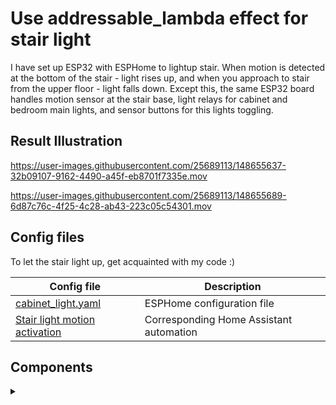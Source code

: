 # Use addressable_lambda effect for stair light
I have set up ESP32 with ESPHome to lightup stair. When motion is detected at the bottom of the stair - light rises up, 
and when you approach to stair from the upper floor - light falls down.
Except this, the same ESP32 board handles motion sensor at the stair base, light relays for cabinet and bedroom main lights, and sensor buttons for 
this lights toggling.

## Result Illustration

https://user-images.githubusercontent.com/25689113/148655637-32b09107-9162-4490-a45f-eb8701f7335e.mov

https://user-images.githubusercontent.com/25689113/148655689-6d87c76c-4f25-4c28-ab43-223c05c54301.mov

## Config files

To let the stair light up, get acquainted with my code :)

Config file            |  Description
-------------------------|-------------------------
[cabinet_light.yaml](https://github.com/AndreiRadchenko/ESPHome/blob/main/addressable_lambda/cabinet-light.yaml) | ESPHome configuration file             
[Stair light motion activation](https://github.com/AndreiRadchenko/ESPHome/blob/main/addressable_lambda/automation.yaml)  |  Corresponding Home Assistant automation

## Components
<details><summary> </summary>

ESP board and sensors that i'm used in project.

Parts           |  Description
-------------------------|-------------------------
![](https://user-images.githubusercontent.com/25689113/148658704-cd28fc58-16d5-4422-8831-bf5fc5abab7b.png) | ESP32 dev board pinout           |  
![](https://user-images.githubusercontent.com/25689113/148659048-fd9e5a80-87e2-4306-9672-d50ae9beef7d.jpg)  |  [Sonoff motion (PIR) Sonoff SNZB-03](https://smartlight.me/smart-home-devices/zigbee-devices/pir_sensor_sonoff_snzb-03)

</details>

